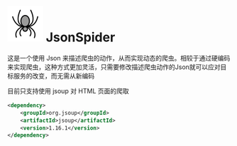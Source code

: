 # ![](src/main/resources/logo.svg) JsonSpider 

这是一个使用 Json 来描述爬虫的动作，从而实现动态的爬虫。相较于通过硬编码来实现爬虫，这种方式更加灵活，只需要修改描述爬虫动作的Json就可以应对目标服务的改变，而无需从新编码

目前只支持使用 jsoup 对 HTML 页面的爬取
```xml
<dependency>
    <groupId>org.jsoup</groupId>
    <artifactId>jsoup</artifactId>
    <version>1.16.1</version>
</dependency>

```